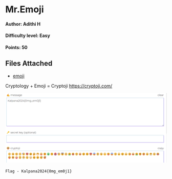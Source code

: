 # Mr.Emoji
#### Author: Adithi H
#### Difficulty level: Easy
#### Points: 50

## Files Attached 
* [emoji](/Mr.Emoji/Mr.Emoji.txt)

Cryptology + Emoji = Cryptoji 
https://cryptoji.com/

![emoji](https://github.com/IEEE-PESIT-Student-Branch/kalpana2024/blob/caaa5fc8d77d92420c8708651311bb584b322fa4/Kalpana2024-Magical-Contest-Official-Writeups/z_images/mr.emoji.png)

`Flag - Kalpana2024{0mg_em0j1} `

